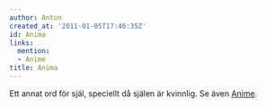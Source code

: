 ```yaml
---
author: Anton
created_at: '2011-01-05T17:46:35Z'
id: Anima
links:
  mention:
  - Anime
title: Anima
---
```


Ett annat ord för själ, speciellt då själen är kvinnlig. Se även [Anime].

  [Anime]: Anime
